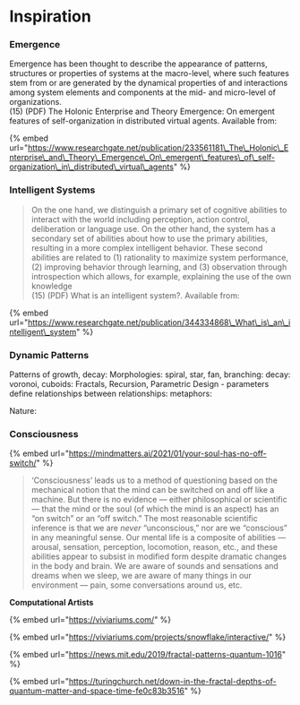 # Inspiration

### Emergence

Emergence has been thought to describe the appearance of patterns, structures or properties of systems at the macro-level, where such features stem from or are generated by the dynamical properties of and interactions among system elements and components at the mid- and micro-level of organizations.  
\(15\) \(PDF\) The Holonic Enterprise and Theory Emergence: On emergent features of self-organization in distributed virtual agents. Available from: 

{% embed url="https://www.researchgate.net/publication/233561181\_The\_Holonic\_Enterprise\_and\_Theory\_Emergence\_On\_emergent\_features\_of\_self-organization\_in\_distributed\_virtual\_agents" %}

### Intelligent Systems

> On the one hand, we distinguish a primary set of cognitive abilities to interact with the world including perception, action control, deliberation or language use. On the other hand, the system has a secondary set of abilities about how to use the primary abilities, resulting in a more complex intelligent behavior. These second abilities are related to \(1\) rationality to maximize system performance, \(2\) improving behavior through learning, and \(3\) observation through introspection which allows, for example, explaining the use of the own knowledge  
> \(15\) \(PDF\) What is an intelligent system?. Available from:

{% embed url="https://www.researchgate.net/publication/344334868\_What\_is\_an\_intelligent\_system" %}



### Dynamic Patterns

 Patterns of growth, decay: Morphologies: spiral, star, fan, branching:  decay:  voronoi,  cuboids: Fractals, Recursion, Parametric Design - parameters define relationships between relationships:  metaphors:  

Nature: 

### Consciousness

{% embed url="https://mindmatters.ai/2021/01/your-soul-has-no-off-switch/" %}

> ‘Consciousness’ leads us to a method of questioning based on the mechanical notion that the mind can be switched on and off like a machine. But there is no evidence — either philosophical or scientific — that the mind or the soul \(of which the mind is an aspect\) has an “on switch” or an “off switch.” The most reasonable scientific inference is that we are _never_ “unconscious,” nor are we “conscious” in any meaningful sense. Our mental life is a composite of abilities — arousal, sensation, perception, locomotion, reason, etc., and these abilities appear to subsist in modified form despite dramatic changes in the body and brain. We are aware of sounds and sensations and dreams when we sleep, we are aware of many things in our environment — pain, some conversations around us, etc.

**Computational Artists**

{% embed url="https://viviariums.com/" %}

{% embed url="https://viviariums.com/projects/snowflake/interactive/" %}

{% embed url="https://news.mit.edu/2019/fractal-patterns-quantum-1016" %}

>

{% embed url="https://turingchurch.net/down-in-the-fractal-depths-of-quantum-matter-and-space-time-fe0c83b3516" %}



